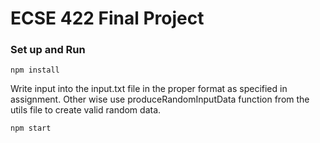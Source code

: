 # ECSE 422 Final Project

### Set up and Run

```
npm install
```

Write input into the input.txt file in the proper format as specified in assignment.
Other wise use produceRandomInputData function from the utils file to create valid
random data.

```
npm start
```
